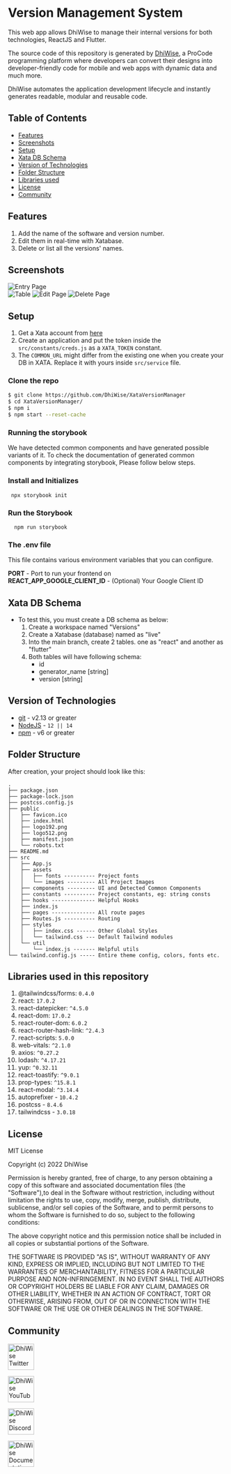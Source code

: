 # Version Management System

This web app allows DhiWise to manage their internal versions for both technologies, ReactJS and Flutter.

The source code of this repository is generated by [DhiWise](https://DhiWise.com), a ProCode programming platform where developers can convert their designs into developer-friendly code for mobile and web apps with dynamic data and much more.

DhiWise automates the application development lifecycle and instantly generates readable, modular and reusable code.

## Table of Contents

- [Features](#features)
- [Screenshots](#screenshots)
- [Setup](#setup)
- [Xata DB Schema](#xata-db-schema)
- [Version of Technologies](#version-of-technologies)
- [Folder Structure](#folder-structure)
- [Libraries used](#libraries-used-in-this-repository)
- [License](#license)
- [Community](#Community)

## Features

1. Add the name of the software and version number.
2. Edit them in real-time with Xatabase.
3. Delete or list all the versions' names.

## Screenshots

![Entry Page](/images/Home%20page.png)  
![Table](/images/Flutter%20table%20data.png)
![Edit Page](/images/Edit%20popup.png)
![Delete Page](/images/Delete%20data%20popup.png)

## Setup

1. Get a Xata account from [here](https://xata.io)
2. Create an application and put the token inside the `src/constants/creds.js` as a `XATA_TOKEN` constant.
3. The `COMMON_URL` might differ from the existing one when you create your DB in XATA. Replace it with yours inside `src/service` file.

### Clone the repo

```sh
$ git clone https://github.com/DhiWise/XataVersionManager
$ cd XataVersionManager/
$ npm i
$ npm start --reset-cache
```

### Running the storybook

We have detected common components and have generated possible variants of it. To check the documentation of generated common components by integrating storybook, Please follow below steps.

### Install and Initializes

     npx storybook init

### Run the Storybook

      npm run storybook

### The .env file

This file contains various environment variables that you can configure.

**PORT** - Port to run your frontend on \
**REACT_APP_GOOGLE_CLIENT_ID** - (Optional) Your Google Client ID

## Xata DB Schema

- To test this, you must create a DB schema as below:
  1. Create a workspace named "Versions"
  2. Create a Xatabase (database) named as "live"
  3. Into the main branch, create 2 tables. one as "react" and another as "flutter"
  4. Both tables will have following schema:
     - id
     - generator_name [string]
     - version [string]

## Version of Technologies

- [git](https://git-scm.com/) - v2.13 or greater
- [NodeJS](https://nodejs.org/en/) - `12 || 14 `
- [npm](https://www.npmjs.com/) - v6 or greater

## Folder Structure

After creation, your project should look like this:

```
.
├── package.json
├── package-lock.json
├── postcss.config.js
├── public
│   ├── favicon.ico
│   ├── index.html
│   ├── logo192.png
│   ├── logo512.png
│   ├── manifest.json
│   └── robots.txt
├── README.md
├── src
│   ├── App.js
│   ├── assets
│   │   ├── fonts ---------- Project fonts
│   │   └── images --------- All Project Images
│   ├── components --------- UI and Detected Common Components
│   ├── constants ---------- Project constants, eg: string consts
│   ├── hooks -------------- Helpful Hooks
│   ├── index.js
│   ├── pages -------------- All route pages
│   ├── Routes.js ---------- Routing
│   ├── styles
│   │   ├── index.css ------ Other Global Styles
│   │   └── tailwind.css --- Default Tailwind modules
│   └── util
│       └── index.js ------- Helpful utils
└── tailwind.config.js ----- Entire theme config, colors, fonts etc.
```

## Libraries used in this repository

1. @tailwindcss/forms: `0.4.0`
2. react: `17.0.2`
3. react-datepicker: `^4.5.0`
4. react-dom: `17.0.2`
5. react-router-dom: `6.0.2`
6. react-router-hash-link: `^2.4.3`
7. react-scripts: `5.0.0`
8. web-vitals: `^2.1.0`
9. axios: `^0.27.2`
10. lodash: `^4.17.21`
11. yup: `^0.32.11`
12. react-toastify: `^9.0.1`
13. prop-types: `^15.8.1`
14. react-modal: `^3.14.4`
15. autoprefixer - `10.4.2`
16. postcss - `8.4.6`
17. tailwindcss - `3.0.18`

## License

MIT License

Copyright (c) 2022 DhiWise

Permission is hereby granted, free of charge, to any person obtaining a copy of this software and associated documentation files (the "Software"),to deal in the Software without restriction, including without limitation the rights to use, copy, modify, merge, publish, distribute, sublicense, and/or sell copies of the Software, and to permit persons to whom the Software is furnished to do so, subject to the following conditions:

The above copyright notice and this permission notice shall be included in all copies or substantial portions of the Software.

THE SOFTWARE IS PROVIDED "AS IS", WITHOUT WARRANTY OF ANY KIND, EXPRESS OR IMPLIED, INCLUDING BUT NOT LIMITED TO THE WARRANTIES OF MERCHANTABILITY, FITNESS FOR A PARTICULAR PURPOSE AND NON-INFRINGEMENT. IN NO EVENT SHALL THE AUTHORS OR COPYRIGHT HOLDERS BE LIABLE FOR ANY CLAIM, DAMAGES OR OTHER LIABILITY, WHETHER IN AN ACTION OF CONTRACT, TORT OR OTHERWISE, ARISING FROM, OUT OF OR IN CONNECTION WITH THE SOFTWARE OR THE USE OR OTHER DEALINGS IN THE SOFTWARE.

## Community

<a href="https://twitter.com/dhiwise"><img src="https://user-images.githubusercontent.com/35039342/55471524-8e24cb00-5627-11e9-9389-58f3d4419153.png" width="60" alt="DhiWise Twitter"></a>

<a href="https://www.youtube.com/c/DhiWise"><img src="https://cdn.vox-cdn.com/thumbor/0kpe316UpZWk53iw3bOLoJfF6hI=/0x0:1680x1050/1400x1400/filters:focal(706x391:974x659):format(gif)/cdn.vox-cdn.com/uploads/chorus_image/image/56414325/YTLogo_old_new_animation.0.gif" width="60" alt="DhiWise YouTube"></a>

<a href="https://discord.com/invite/rFMnCG5MZ7"><img src="https://user-images.githubusercontent.com/47489894/183043664-b01aac56-0372-458a-bde9-3f2a6bded21b.png" width="60" alt="DhiWise Discord"></a>

<a href="https://docs.dhiwise.com/"><img src="https://global-uploads.webflow.com/618e36726d3c0f19c9284e56/62383865d5477f2e4f6b6e2e_main-monogram-p-500.png" width="60" alt="DhiWise Documentation"></a>
